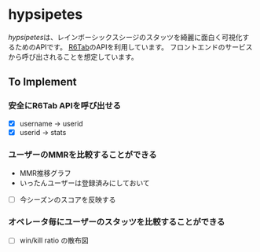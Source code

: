 # hypsipetes

*hypsipetes*は、レインボーシックスシージのスタッツを綺麗に面白く可視化するためのAPIです。
[R6Tab](https://tabstats.com/siege)のAPIを利用しています。
フロントエンドのサービスから呼び出されることを想定しています。

## To Implement

### 安全にR6Tab APIを呼び出せる

- [x] username -> userid
- [x] userid -> stats

### ユーザーのMMRを比較することができる

- MMR推移グラフ
- いったんユーザーは登録済みにしておいて
- [ ] 今シーズンのスコアを反映する

### オペレータ毎にユーザーのスタッツを比較することができる

- [ ] win/kill ratio の散布図

